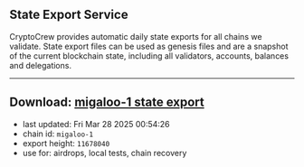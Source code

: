 ## State Export Service
CryptoCrew provides automatic daily state exports for all chains we validate. State export files can be used as genesis files and are a snapshot of the current blockchain state, including all validators, accounts, balances and delegations.

---
**Download: [migaloo-1 state export](https://dl-eu2.ccvalidators.com/SERVICE/migaloo/migaloo-1_export_11678040.json)**
---

- last updated: Fri Mar 28 2025 00:54:26
- chain id: `migaloo-1`
- export height: `11678040`
- use for: airdrops, local tests, chain recovery
